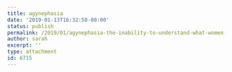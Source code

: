 ```yaml
---
title: agynephasia
date: '2019-01-13T16:32:58-08:00'
status: publish
permalink: /2019/01/agynephasia-the-inability-to-understand-what-women-say/agynephasia
author: sarah
excerpt: ''
type: attachment
id: 6715
---
```

<!DOCTYPE html PUBLIC "-//W3C//DTD HTML 4.0 Transitional//EN" "http://www.w3.org/TR/REC-html40/loose.dtd">
<?xml encoding="UTF-8">
